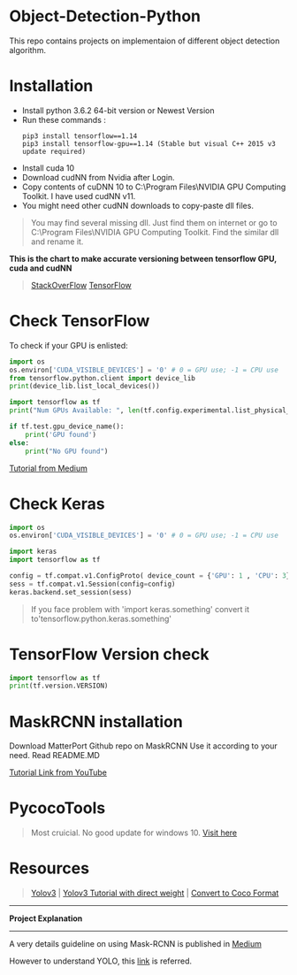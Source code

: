 # Object-Detection-Python
This repo contains projects on implementaion of different object detection algorithm.

# Installation

  - Install python 3.6.2 64-bit version or Newest Version
  - Run these commands : 
    ```
    pip3 install tensorflow==1.14
    pip3 install tensorflow-gpu==1.14 (Stable but visual C++ 2015 v3 update required)
    ```
 - Install cuda 10 
 - Download cudNN from Nvidia after Login.
 - Copy contents of cuDNN 10 to C:\Program Files\NVIDIA GPU Computing Toolkit. I have used cudNN v11.
 - You might need other cudNN downloads to copy-paste dll files.

>You may find several missing dll. Just find them on internet or go to C:\Program Files\NVIDIA GPU Computing Toolkit. Find the similar dll and rename it.

**This is the chart to make accurate versioning between tensorflow GPU, cuda and cudNN**

>[StackOverFlow](https://stackoverflow.com/questions/50622525/which-tensorflow-and-cuda-version-combinations-are-compatible)
>[TensorFlow](https://www.tensorflow.org/install/source#tested_build_configurations)


# Check TensorFlow

To check if your GPU is enlisted:

```Python
import os
os.environ['CUDA_VISIBLE_DEVICES'] = '0' # 0 = GPU use; -1 = CPU use
from tensorflow.python.client import device_lib
print(device_lib.list_local_devices())

import tensorflow as tf
print("Num GPUs Available: ", len(tf.config.experimental.list_physical_devices('GPU')))

if tf.test.gpu_device_name():
    print('GPU found')
else:
    print("No GPU found")
```
[Tutorial from Medium](https://medium.com/@liyin2015/tensorflow-cpus-and-gpus-configuration-9c223436d4ef)


# Check Keras

```Python
import os
os.environ['CUDA_VISIBLE_DEVICES'] = '0' # 0 = GPU use; -1 = CPU use

import keras
import tensorflow as tf

config = tf.compat.v1.ConfigProto( device_count = {'GPU': 1 , 'CPU': 3} )
sess = tf.compat.v1.Session(config=config)
keras.backend.set_session(sess)
```

>If you face problem with 'import keras.something' convert it to'tensorflow.python.keras.something'


# TensorFlow Version check 

```Python
import tensorflow as tf
print(tf.version.VERSION)
```

# MaskRCNN installation

Download MatterPort Github repo on MaskRCNN
Use it according to your need. Read README.MD

[Tutorial Link from YouTube](https://www.youtube.com/watch?v=GSDbfGsxruA&t=174s)


# PycocoTools

>Most cruicial. No good update for windows 10. [Visit here](https://github.com/philferriere/cocoapi)

# Resources

>[Yolov3](https://github.com/ultralytics) |
>[Yolov3 Tutorial with direct weight](https://www.youtube.com/channel/UCtfTf1nNJQ4PbUDqj-Q48rw) |
>[Convert to Coco Format](https://medium.com/datadriveninvestor/how-to-create-custom-coco-data-set-for-instance-segmentation-68dbfc988b56)


___
**Project Explanation**
___

A very details guideline on using Mask-RCNN is published in [Medium](https://medium.com/@ahmedyunuspilot/mask-rcnn-on-custom-coco-like-dataset-on-windows-machine-7e219b6a1fc3)

However to understand YOLO, this [link](https://machinelearningmastery.com/how-to-perform-object-detection-with-yolov3-in-keras/) is referred. 

